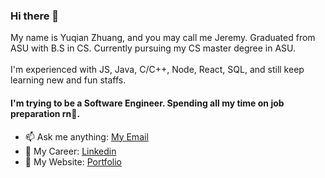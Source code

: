 ### Hi there 👋
My name is Yuqian Zhuang, and you may call me Jeremy. Graduated from ASU with B.S in CS. Currently pursuing my CS master degree in ASU. <br />
<br />
I'm experienced with JS, Java, C/C++, Node, React, SQL, and still keep learning new and fun staffs.
#### I'm trying to be a Software Engineer. Spending all my time on job preparation rn🤔.

- 📫 Ask me anything: [My Email](mailto:yqzhuang19@gmail.com)
- 🔭 My Career: [Linkedin](https://www.linkedin.com/in/yuqianzhuang/)
- 🌱 My Website: [Portfolio]()
<!--
**soutou233/soutou233** is a ✨ _special_ ✨ repository because its `README.md` (this file) appears on your GitHub profile.

Here are some ideas to get you started:

- 🔭 I’m currently working on ...
- 🌱 I’m currently learning ...
- 👯 I’m looking to collaborate on ...
- 🤔 I’m looking for help with ...
- 💬 Ask me about ...
- 📫 How to reach me: ...
- 😄 Pronouns: ...
- ⚡ Fun fact: ...
-->
